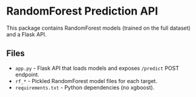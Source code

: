 # RandomForest Prediction API

This package contains RandomForest models (trained on the full dataset) and a Flask API.

## Files
- `app.py` - Flask API that loads models and exposes `/predict` POST endpoint.
- `rf_*` - Pickled RandomForest model files for each target.
- `requirements.txt` - Python dependencies (no xgboost).

